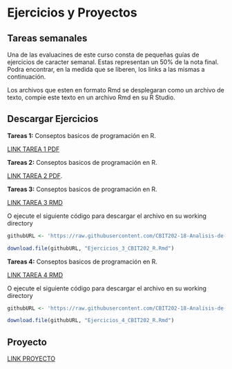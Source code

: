 # Ejercicios y Proyectos

## Tareas semanales

Una de las evaluacines de este curso consta de pequeñas guías de ejercicios de caracter semanal. Estas representan un 50% de la nota final. Podra encontrar, en la medida que se liberen, los links a las mismas a continuación.

Los archivos que esten en formato Rmd se desplegaran como un archivo de texto, compie este texto en un archivo Rmd en su R Studio.

## Descargar Ejercicios

**Tareas 1:** Conseptos basicos de programación en R.

[LINK TAREA 1 PDF](https://github.com/CBIT202-18-Analisis-de-datos-geo/Ejercicios_CBIT202/raw/main/RMarkdown/PDFs/Ejercicios_1_CBIT202_R.pdf)

**Tareas 2:** Conseptos basicos de programación en R.

[LINK TAREA 2 PDF](https://github.com/CBIT202-18-Analisis-de-datos-geo/Ejercicios_CBIT202/raw/main/RMarkdown/PDFs/Ejercicios_2_CBIT202_R.pdf).

**Tareas 3:** Conseptos basicos de programación en R.

[LINK TAREA 3 RMD](https://raw.githubusercontent.com/CBIT202-18-Analisis-de-datos-geo/Ejercicios_CBIT202/main/RMarkdown/Ejercicios_3_CBIT202_R.Rmd?raw=true)

O ejecute el siguiente código para descargar el archivo en su working directory


``` r
githubURL <- 'https://raw.githubusercontent.com/CBIT202-18-Analisis-de-datos-geo/Ejercicios_CBIT202/main/RMarkdown/Ejercicios_3_CBIT202_R.Rmd'

download.file(githubURL, "Ejercicios_3_CBIT202_R.Rmd")
```

**Tareas 4:** Conseptos basicos de programación en R.

[LINK TAREA 4 RMD](https://raw.githubusercontent.com/CBIT202-18-Analisis-de-datos-geo/Ejercicios_CBIT202/main/RMarkdown/Ejercicios_4_CBIT202.Rmd?raw=true)

O ejecute el siguiente código para descargar el archivo en su working directory


``` r
githubURL <- 'https://raw.githubusercontent.com/CBIT202-18-Analisis-de-datos-geo/Ejercicios_CBIT202/blob/main/RMarkdown/Ejercicios_4_CBIT202.Rmd'

download.file(githubURL, "Ejercicios_4_CBIT202_R.Rmd")
```

## **Proyecto**

[LINK PROYECTO](https://ecoinformatica.notion.site/Proyecto-de-programaci-n-cbit202-12933a5f83a1806e9f56c5728b9904e9?pvs=4)
